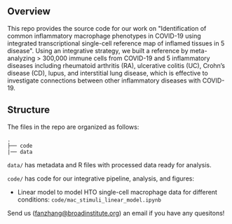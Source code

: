 ## Overview
This repo provides the source code for our work on "Identification of common inflammatory macrophage phenotypes in COVID-19 using integrated transcriptional single-cell reference map of inflamed tissues in 5 disease".
Using an integrative strategy, we built a reference by meta-analyzing > 300,000 immune cells from COVID-19 and 5 inflammatory diseases including rheumatoid arthritis (RA), ulcerative colitis (UC), Crohn’s disease (CD), lupus, and interstitial lung disease, which is effective to investigate connections between other inflammatory diseases with COVID-19.


## Structure

The files in the repo are organized as follows:

    .
    ├── code
    |── data

`data/` has metadata and R files with processed data ready for analysis.

`code/` has code for our integrative pipeline, analysis, and figures:

+ Linear model to model HTO single-cell macrophage data for different conditions: `code/mac_stimuli_linear_model.ipynb`

Send us (fanzhang@broadinstitute.org) an email if you have any quesitons!
